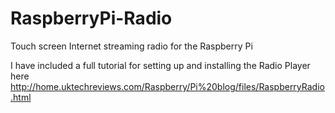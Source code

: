 RaspberryPi-Radio
=================

Touch screen Internet streaming radio for the Raspberry Pi

I have included a full tutorial for setting up and installing the Radio Player here
http://home.uktechreviews.com/Raspberry/Pi%20blog/files/RaspberryRadio.html
